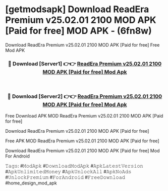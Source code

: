 # [getmodsapk] Download ReadEra Premium v25.02.01 2100 MOD APK [Paid for free] MOD APK - (6fn8w)
Download ReadEra Premium v25.02.01 2100 MOD APK [Paid for free] Free Mod APK

<div align="center">
<h3>🔴 Download [Server1] 👉👉 <a href="https://apk-comot.site?title=ReadEra_Premium_v25.02.01_2100_MOD_APK_[Paid_for_free]">ReadEra Premium v25.02.01 2100 MOD APK [Paid for free] Mod Apk</a></h3><br>

<h3>🔴 Download [Server2] 👉👉 <a href="https://apk-comot.site?title=ReadEra_Premium_v25.02.01_2100_MOD_APK_[Paid_for_free]">ReadEra Premium v25.02.01 2100 MOD APK [Paid for free] Mod Apk</a></h3>
</div>


Free Download APK MOD ReadEra Premium v25.02.01 2100 MOD APK [Paid for free]

Download ReadEra Premium v25.02.01 2100 MOD APK [Paid for free] 

Free APK MOD ReadEra Premium v25.02.01 2100 MOD APK [Paid for free] 

Download ReadEra Premium v25.02.01 2100 MOD APK [Paid for free] Mod For Android

𝚃𝚊𝚐𝚜: #𝙼𝚘𝚍𝙰𝚙𝚔 #𝙳𝚘𝚠𝚗𝚕𝚘𝚊𝚍𝙼𝚘𝚍𝙰𝚙𝚔 #𝙰𝚙𝚔𝙻𝚊𝚝𝚎𝚜𝚝𝚅𝚎𝚛𝚜𝚒𝚘𝚗 #𝙰𝚙𝚔𝚄𝚗𝚕𝚒𝚖𝚒𝚝𝚎𝚍𝙼𝚘𝚗𝚎𝚢 #𝙰𝚙𝚔𝚄𝚗𝚕𝚘𝚌𝚔𝙰𝚕𝚕 #𝙰𝚙𝚔𝙽𝚘𝙰𝚍𝚜 #𝚄𝚗𝚕𝚘𝚌𝚔𝙿𝚛𝚎𝚖𝚒𝚞𝚖 #𝙵𝚘𝚛𝙰𝚗𝚍𝚛𝚘𝚒𝚍 #𝙵𝚛𝚎𝚎𝙳𝚘𝚠𝚗𝚕𝚘𝚊𝚍 #home_design_mod_apk